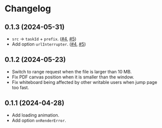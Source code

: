 # Changelog

## 0.1.3 (2024-05-31)

- `src` &rarr; `taskId` + `prefix`. ([#4](https://github.com/netless-io/netless-app-pdfjs/pull/4), [#5](https://github.com/netless-io/netless-app-pdfjs/pull/5))
- Add option `urlInterrupter`. ([#4](https://github.com/netless-io/netless-app-pdfjs/pull/4), [#5](https://github.com/netless-io/netless-app-pdfjs/pull/5))

## 0.1.2 (2024-05-23)

- Switch to range request when the file is larger than 10 MB.
- Fix PDF canvas position when it is smaller than the window.
- Fix whiteboard being affected by other writable users when jump page too fast.

## 0.1.1 (2024-04-28)

- Add loading animation.
- Add option `onRenderError`.
